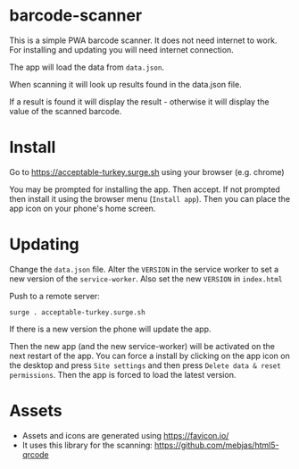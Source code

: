 # barcode-scanner

This is a simple PWA barcode scanner. It does not need internet to work. 
For installing and updating you will need internet connection.

The app will load the data from `data.json`.

When scanning it will look up results found in the data.json file. 

If a result is found it will display the result - 
otherwise it will display the value of the scanned barcode.

# Install

Go to https://acceptable-turkey.surge.sh using your browser (e.g. chrome)

You may be prompted for installing the app. Then accept. If not prompted
then install it using the browser menu (`Install app`).
Then you can place the app icon on your phone's home screen. 

# Updating

Change the `data.json` file. Alter the `VERSION` in the 
service worker to set a new version of the `service-worker`. 
Also set the new `VERSION` in `index.html`

Push to a remote server:

    surge . acceptable-turkey.surge.sh

If there is a new version the phone will update the app. 

Then the new app (and the new service-worker) will be activated on the next restart of the app. 
You can force a install by clicking on the app icon on the desktop and press `Site settings` and then press `Delete data & reset permissions`. Then the app is forced to load the latest version.  

# Assets

* Assets and icons are generated using https://favicon.io/
* It uses this library for the scanning: https://github.com/mebjas/html5-qrcode
